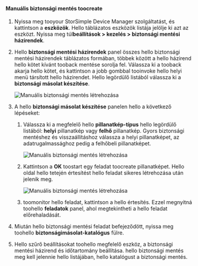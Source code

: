 
<!--author=alkohli last changed: 01/20/2017-->

#### <a name="toocreate-a-manual-backup"></a>Manuális biztonsági mentés toocreate

1. Nyissa meg tooyour StorSimple Device Manager szolgáltatást, és kattintson a **eszközök**. Hello táblázatos eszközök listája jelölje ki azt az eszközt. Nyissa meg túl**beállítások > kezelés > biztonsági mentési házirendek**.

2. Hello **biztonsági mentési házirendek** panel összes hello biztonsági mentési házirendek táblázatos formában, többek között a hello házirend hello kötet kívánt tooback mentése sorolja fel. Válassza ki a tooback akarja hello kötet, és kattintson a jobb gombbal tooinvoke hello helyi menü társított hello házirendet. Hello legördülő listából válassza ki a **biztonsági másolat készítése**.

    ![Manuális biztonsági mentés létrehozása](./media/storsimple-8000-create-manual-backup/createmanualbu1.png)

3. A hello **biztonsági másolat készítése** panelen hello a következő lépéseket:

    1. Válassza ki a megfelelő hello **pillanatkép-típus** hello legördülő listából: **helyi** pillanatkép vagy **felhő** pillanatkép. Gyors biztonsági mentéshez és visszaállításhoz válassza a helyi pillanatképet, az adatrugalmassághoz pedig a felhőbeli pillanatképet.

        ![Manuális biztonsági mentés létrehozása](./media/storsimple-8000-create-manual-backup/createmanualbu2.png)

    2. Kattintson a **OK** toostart egy feladat toocreate pillanatképet. Hello oldal hello tetején értesítést hello feladat sikeres létrehozása után jelenik meg.

        ![Manuális biztonsági mentés létrehozása](./media/storsimple-8000-create-manual-backup/createmanualbu4.png)

    3. toomonitor hello feladat, kattintson a hello értesítés. Ezzel megnyitná toohello **feladatok** panel, ahol megtekintheti a hello feladat előrehaladását.


5. Miután hello biztonsági mentési feladat befejeződött, nyissa meg toohello **biztonságimásolat-katalógus** fülre.

6. Hello szűrő beállításokat toohello megfelelő eszköz, a biztonsági mentési házirend és időtartomány beállítása. hello biztonsági mentés meg kell jelennie hello listájában, hello katalógust a biztonsági mentés.

